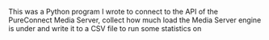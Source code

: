 This was a Python program I wrote to connect to the API of the PureConnect Media Server, collect how much load the Media Server engine is under and write it to a CSV file to run some statistics on
